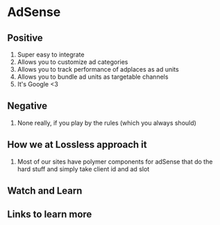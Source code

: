 # AdSense

## Positive
1. Super easy to integrate
1. Allows you to customize ad categories
1. Allows you to track performance of adplaces as ad units
1. Allows you to bundle ad units as targetable channels
1. It's Google <3

## Negative
1. None really, if you play by the rules (which you always should)

## How we at Lossless approach it
1. Most of our sites have polymer components for adSense that do the hard stuff and simply take client id and ad slot

## Watch and Learn

## Links to learn more
